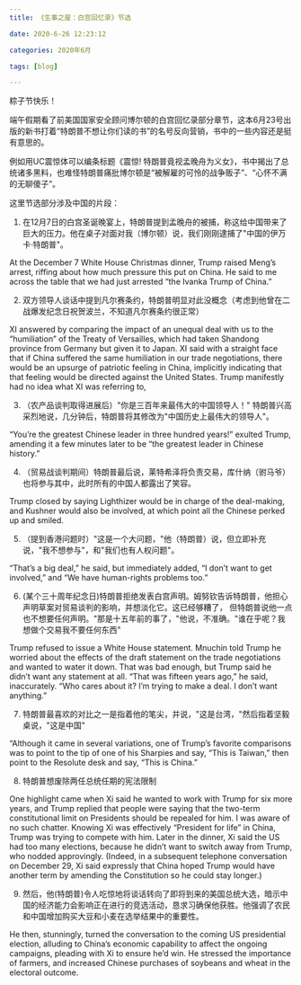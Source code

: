 ```yaml
---
title: 《生事之屋：白宫回忆录》节选

date: 2020-6-26 12:23:12

categories: 2020年6月

tags: [blog]

---
```


粽子节快乐！

<!-- more -->

端午假期看了前美国国家安全顾问博尔顿的白宫回忆录部分章节，这本6月23号出版的新书打着“特朗普不想让你们读的书”的名号反向营销，书中的一些内容还是挺有意思的。

例如用UC震惊体可以编条标题《震惊! 特朗普竟视孟晚舟为义女》，书中揭出了总统诸多黑料，也难怪特朗普痛批博尔顿是“被解雇的可怜的战争贩子”、“心怀不满的无聊傻子”。

这里节选部分涉及中国的片段：

1. 在12月7日的白宫圣诞晚宴上，特朗普提到孟晚舟的被捕，称这给中国带来了巨大的压力。他在桌子对面对我（博尔顿）说，我们刚刚逮捕了"中国的伊万卡·特朗普"。


At the December 7 White House Christmas dinner, Trump raised Meng’s arrest, riffing about how much pressure this put on China. He said to me across the table that we had just arrested “the Ivanka Trump of China.”

2. 双方领导人谈话中提到凡尔赛条约，特朗普明显对此没概念（考虑到他曾在二战爆发纪念日祝贺波兰，不知道凡尔赛条约很正常）

XI answered by comparing the impact of an unequal deal with us to the “humiliation” of the Treaty of Versailles, which had taken Shandong province from Germany but given it to Japan. XI said with a straight face that if China suffered the same humiliation in our trade negotiations, there would be an upsurge of patriotic feeling in China, implicitly indicating that that feeling would be directed against the United States. Trump manifestly had no idea what XI was referring to,

3. （农产品谈判取得进展后）"你是三百年来最伟大的中国领导人！" 特朗普兴高采烈地说，几分钟后，特朗普将其修改为"中国历史上最伟大的领导人"。

“You’re the greatest Chinese leader in three hundred years!” exulted Trump, amending it a few minutes later to be “the greatest leader in Chinese history.”

4. （贸易战谈判期间）特朗普最后说，莱特希泽将负责交易，库什纳（驸马爷）也将参与其中，此时所有的中国人都露出了笑容。

Trump closed by saying Lighthizer would be in charge of the deal-making, and Kushner would also be involved, at which point all the Chinese perked up and smiled.


5. （提到香港问题时）"这是一个大问题，"他（特朗普）说，但立即补充说，"我不想参与"，和"我们也有人权问题"。

“That’s a big deal,” he said, but immediately added, “I don’t want to get involved,” and “We have human-rights problems too.” 

6. (某个三十周年纪念日)特朗普拒绝发表白宫声明。姆努钦告诉特朗普，他担心声明草案对贸易谈判的影响，并想淡化它。这已经够糟了， 但特朗普说他一点也不想要任何声明。"那是十五年前的事了，"他说，不准确。"谁在乎呢？我想做个交易我不要任何东西"

Trump refused to issue a White House statement. Mnuchin told Trump he worried about the effects of the draft statement on the trade negotiations and wanted to water it down. That was bad enough, but Trump said he didn’t want any statement at all. “That was fifteen years ago,” he said, inaccurately. “Who cares about it? I’m trying to make a deal. I don’t want anything.” 

7. 特朗普最喜欢的对比之一是指着他的笔尖，并说，"这是台湾，"然后指着坚毅桌说，"这是中国"


“Although it came in several variations, one of Trump’s favorite comparisons was to point to the tip of one of his Sharpies and say, “This is Taiwan,” then point to the Resolute desk and say, “This is China.”

8. 特朗普想废除两任总统任期的宪法限制

One highlight came when Xi said he wanted to work with Trump for six more years, and Trump replied that people were saying that the two-term constitutional limit on Presidents should be repealed for him. I was aware of no such chatter. Knowing Xi was effectively “President for life” in China, Trump was trying to compete with him. Later in the dinner, Xi said the US had too many elections, because he didn’t want to switch away from Trump, who nodded approvingly. (Indeed, in a subsequent telephone conversation on December 29, Xi said expressly that China hoped Trump would have another term by amending the Constitution so he could stay longer.)

9. 然后，他(特朗普)令人吃惊地将谈话转向了即将到来的美国总统大选，暗示中国的经济能力会影响正在进行的竞选活动，恳求习确保他获胜。他强调了农民和中国增加购买大豆和小麦在选举结果中的重要性。

He then, stunningly, turned the conversation to the coming US presidential election, alluding to China’s economic capability to affect the ongoing campaigns, pleading with Xi to ensure he’d win. He stressed the importance of farmers, and increased Chinese purchases of soybeans and wheat in the electoral outcome.

